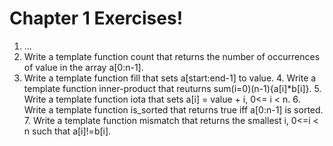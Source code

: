 


Chapter 1 Exercises!
===================

 1.  ... 
  2. Write a template function count that returns the number of occurrences of value in the array a[0:n-1]. 
   3. Write a template function fill that sets a[start:end-1] to value. 
    4. Write a template function inner-product that reuturns sum(i=0)(n-1){a[i]*b[i]}.
     5. Write a template function iota that sets a[i] = value + i, 0<= i < n.
      6. Write a template function is_sorted that returns true iff a[0:n-1] is sorted.
       7. Write a template function mismatch that returns the smallest i, 0<=i < n such that a[i]!=b[i].
        



